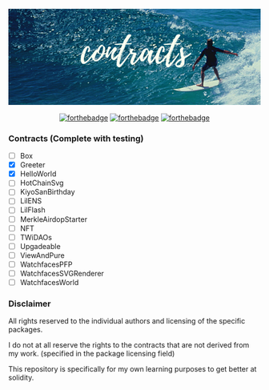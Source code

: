 <p align="center">
  <img src="assets/contracts.png">
</p>

<div align="center">

[![forthebadge](https://forthebadge.com/images/badges/for-sharks.svg)](https://forthebadge.com)
[![forthebadge](https://forthebadge.com/images/badges/60-percent-of-the-time-works-every-time.svg)](https://forthebadge.com)
[![forthebadge](https://forthebadge.com/images/badges/no-ragrets.svg)](https://forthebadge.com)

</div>

### Contracts (Complete with testing)

- [ ] Box
- [x] Greeter
- [x] HelloWorld
- [ ] HotChainSvg
- [ ] KiyoSanBirthday
- [ ] LilENS
- [ ] LilFlash
- [ ] MerkleAirdopStarter
- [ ] NFT
- [ ] TWiDAOs
- [ ] Upgadeable
- [ ] ViewAndPure
- [ ] WatchfacesPFP
- [ ] WatchfacesSVGRenderer
- [ ] WatchfacesWorld

### Disclaimer

All rights reserved to the individual authors and licensing of the specific packages.

I do not at all reserve the rights to the contracts that are not derived from my work. (specified in the package licensing field)

This repository is specifically for my own learning purposes to get better at solidity.
